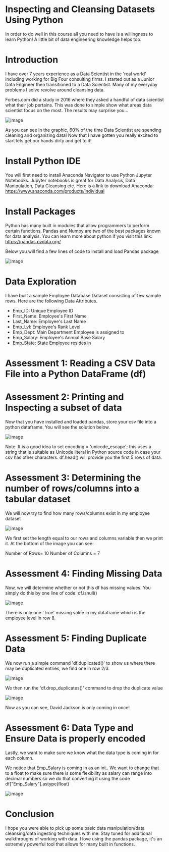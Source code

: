 # Inspecting and Cleansing Datasets Using Python 

In order to do well in this course all you need to have is a willingness to learn Python! A little bit of data engineering knowledge helps too. 

# Introduction 

I have over 7 years experience as a Data Scientist in the 'real world' including working for Big Four consulting firms. I started out as a Junior Data Engineer then transitioned to a Data Scientist. Many of my everyday problems I solve revolve around cleansing data. 

Forbes.com did a study in 2016 where they asked a handful of data scientist what their job pertains. This was done to simple show what areas data scientist focus on the most. The results may surprise you... 


![image](https://user-images.githubusercontent.com/83152100/116005886-f8c24e00-a5d6-11eb-833b-e22f036a3307.png)


As you can see in the graphic, 60% of the time Data Scientist are spending cleaning and organizing data! 
Now that I have gotten you really excited to start lets get our hands dirty and get to it!


# Install Python IDE 

You will first need to install Anaconda Navigator to use Python Jupyter Notebooks. Jupyter notebooks is great for Data Analysis, Data Manipulation, Data Cleansing etc. Here is a link to download Anaconda: https://www.anaconda.com/products/individual 


# Install Packages 

Python has many built in modules that allow programmers to perform certain functions. Pandas and Numpy are two of the best packages known for data analysis. You can learn more about python if you visit this link: https://pandas.pydata.org/ 

Below you will find a few lines of code to install and load Pandas package 

![image](https://user-images.githubusercontent.com/83152100/116189529-125ab700-a6f7-11eb-9071-3a56057a96be.png)


# Data Exploration 

I have built a sample Employee Database Dataset consisting of few sample rows. Here are the following Data Attributes. 

- Emp_ID: Unique Employee ID
- First_Name: Employee's First Name
- Last_Name: Employee's Last Name
- Emp_Lvl: Employee's Rank Level
- Emp_Dept: Main Department Employee is assigned to
- Emp_Salary: Employee's Annual Base Salary 
- Emp_State: State Employee resides in


# Assessment 1: Reading a CSV Data File into a Python DataFrame (df)
# Assessment 2: Printing and Inspecting a subset of data 

Now that you have installed and loaded pandas, store your csv file into a python dataframe. You will see the solution below. 

![image](https://user-images.githubusercontent.com/83152100/116191265-07555600-a6fa-11eb-96c1-65c1f1c8ae54.png)

Note: It is a good idea to set encoding = 'unicode_escape'; this uses a string that is suitable as Unicode literal in Python source code in case your csv has other characters. 
df.head() will provide you the first 5 rows of data. 

# Assessment 3: Determining the number of rows/columns into a tabular dataset

We will now try to find how many rows/columns exist in my employee dataset

![image](https://user-images.githubusercontent.com/83152100/116191125-c8270500-a6f9-11eb-86aa-e6a1434cbd76.png)

We first set the length equal to our rows and columns variable then we print it. 
At the bottom of the image you can see: 

Number of Rows= 10
Number of Columns = 7

# Assessment 4: Finding Missing Data 

Now, we will determine whether or not this df has missing values. 
You simply do this by one line of code: df.isnull()

![image](https://user-images.githubusercontent.com/83152100/116191634-ab3f0180-a6fa-11eb-8763-b882c32fa7a5.png)

There is only one 'True' missing value in my dataframe which is the employee level in row 8. 

# Assessment 5: Finding Duplicate Data

We now run a simple command 'df.duplicated()' to show us where there may be duplicated entries, we find one in row 2/3.

![image](https://user-images.githubusercontent.com/83152100/116192151-72535c80-a6fb-11eb-882c-b9845d4bf9d5.png)
 
 We then run the 'df.drop_duplicates()' command to drop the duplicate value 
 
 ![image](https://user-images.githubusercontent.com/83152100/116192307-aaf33600-a6fb-11eb-8897-167e108594f9.png)

Now as you can see, David Jackson is only coming in once! 
 
 # Assessment 6: Data Type and Ensure Data is properly encoded 
 
 Lastly, we want to make sure we know what the data type is coming in for each column. 
 
 We notice that Emp_Salary is coming in as an int.. We want to change that to a float to make sure there is some flexibility as salary can range into decimal numbers so we do that converting it using the code df["Emp_Salary"].astype(float) 
 
 ![image](https://user-images.githubusercontent.com/83152100/116193371-3caf7300-a6fd-11eb-9b6d-8f6af2b0ed10.png)

# Conclusion 

I hope you were able to pick up some basic data manipulation/data cleansing/data ingesting techniques with me. Stay tuned for additional walkthroughs of working with data. I love using the pandas package, it's an extremely powerful tool that allows for many built in functions. 

